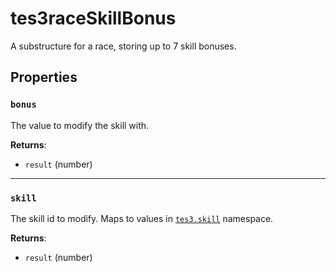 # tes3raceSkillBonus
<div class="search_terms" style="display: none">tes3raceskillbonus, raceskillbonus</div>

<!---
	This file is autogenerated. Do not edit this file manually. Your changes will be ignored.
	More information: https://github.com/MWSE/MWSE/tree/master/docs
-->

A substructure for a race, storing up to 7 skill bonuses.

## Properties

### `bonus`
<div class="search_terms" style="display: none">bonus</div>

The value to modify the skill with.

**Returns**:

* `result` (number)

***

### `skill`
<div class="search_terms" style="display: none">skill</div>

The skill id to modify. Maps to values in [`tes3.skill`](https://mwse.github.io/MWSE/references/skills/) namespace.

**Returns**:

* `result` (number)

